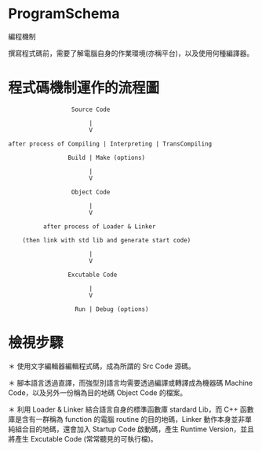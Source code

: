 # ProgramSchema
編程機制

撰寫程式碼前，需要了解電腦自身的作業環境(亦稱平台)，以及使用何種編譯器。

# 程式碼機制運作的流程圖

                      Source Code
                      
                           |
                           V
                       
    after process of Compiling | Interpreting | TransCompiling
    
                     Build | Make (options)
    
                           |
                           V
                           
                      Object Code
                      
                           |
                           V
                           
              after process of Loader & Linker
              
        (then link with std lib and generate start code)
        
                           |
                           V
                        
                     Excutable Code
                     
                           |
                           V
                           
                       Run | Debug (options)
                     

# 檢視步驟

＊ 使用文字編輯器編輯程式碼，成為所謂的 Src Code 源碼。

＊ 腳本語言透過直譯，而強型別語言均需要透過編譯或轉譯成為機器碼 Machine Code，以及另外一份稱為目的地碼 Object Code 的檔案。

＊ 利用 Loader & Linker 結合語言自身的標準函數庫 stardard Lib，而 C++ 函數庫是含有一群稱為 function 的電腦 routine 的目的地碼，Linker 動作本身並非單純組合目的地碼，還會加入 Startup Code 啟動碼，產生 Runtime Version，並且將產生 Excutable Code (常常聽見的可執行檔)。

